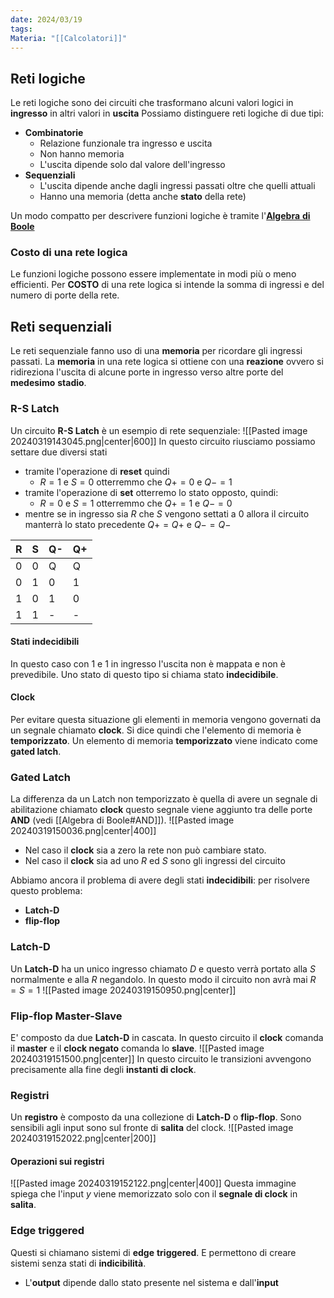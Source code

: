 ```yaml
---
date: 2024/03/19
tags: 
Materia: "[[Calcolatori]]"
---
```

$\newcommand{\N}{\mathbb{N}}\newcommand{\R}{\mathbb{R}}\newcommand{\Z}{\mathbb{Z}}\newcommand{\Fcal}{\mathcal{F}}$
## Reti logiche
Le reti logiche sono dei circuiti che trasformano alcuni valori logici in **ingresso** in altri valori in **uscita**
Possiamo distinguere reti logiche di due tipi:
- **Combinatorie**
	-  Relazione funzionale tra ingresso e uscita
	- Non hanno memoria
	- L'uscita dipende solo dal valore dell'ingresso
- **Sequenziali**
	- L'uscita dipende anche dagli ingressi passati oltre che quelli attuali
	- Hanno una memoria (detta anche **stato** della rete)

Un modo compatto per descrivere funzioni logiche è tramite l'[**Algebra** **di** **Boole**](obsidian://open?vault=unitn&file=Algebra%20di%20boole)

### Costo di una rete logica
Le funzioni logiche possono essere implementate in modi più o meno efficienti.
Per **COSTO** di una rete logica si intende la somma di ingressi e del numero di porte della rete.

## Reti sequenziali
Le reti sequenziale fanno uso di una **memoria** per ricordare gli ingressi passati.
La **memoria** in una rete logica si ottiene con una **reazione** ovvero si ridireziona l'uscita di alcune porte in ingresso verso altre porte del **medesimo** **stadio**. 

### R-S Latch
Un circuito **R-S Latch** è un esempio di rete sequenziale:
![[Pasted image 20240319143045.png|center|600]]
In questo circuito riusciamo possiamo settare due diversi stati 
- tramite l'operazione di **reset** quindi 
	- $R=1$ e $S=0$ otterremmo che $Q+ = 0$ e $Q- = 1$
- tramite l'operazione di **set** otterremo lo stato opposto, quindi:
	- $R=0$ e $S=1$ otterremmo che $Q+ = 1$ e $Q- = 0$
- mentre se in ingresso sia $R$ che $S$ vengono settati a $0$ allora il circuito manterrà lo stato precedente $Q+ = Q+$ e $Q- = Q-$ 

| R   | S   | Q-  | Q+  |
| --- | --- | --- | --- |
| 0   | 0   | Q   | Q   |
| 0   | 1   | 0   | 1   |
| 1   | 0   | 1   | 0   |
| 1   | 1   | -   | -   |
#### Stati indecidibili
In questo caso con 1 e 1 in ingresso l'uscita non è mappata e non è prevedibile. Uno stato di questo tipo si chiama stato **indecidibile**.
#### Clock
Per evitare questa situazione gli elementi in memoria vengono governati da un segnale chiamato **clock**. Si dice quindi che l'elemento di memoria è **temporizzato**.
Un elemento di memoria **temporizzato** viene indicato come **gated latch**.

### Gated Latch
La differenza da un Latch non temporizzato è quella di avere un segnale di abilitazione chiamato **clock** questo segnale viene aggiunto tra delle porte **AND** (vedi [[Algebra di Boole#AND]]).
![[Pasted image 20240319150036.png|center|400]]

- Nel caso il **clock** sia a zero la rete non può cambiare stato.
- Nel caso il **clock** sia ad uno $R$ ed $S$ sono gli ingressi del circuito

Abbiamo ancora il problema di avere degli stati **indecidibili**: per risolvere questo problema:
- **Latch-D**
- **flip-flop**

### Latch-D
Un **Latch-D** ha un unico ingresso chiamato $D$ e questo verrà portato alla $S$ normalmente e alla $R$ negandolo.
In questo modo il circuito non avrà mai $R=S=1$ 
![[Pasted image 20240319150950.png|center]]

### Flip-flop Master-Slave
E' composto da due **Latch-D** in cascata.
In questo circuito il **clock** comanda il **master** e il **clock negato** comanda lo **slave**.
![[Pasted image 20240319151500.png|center]]
In questo circuito le transizioni avvengono precisamente alla fine degli **instanti di clock**.

### Registri
Un **registro** è composto da una collezione di **Latch-D** o **flip-flop**.
Sono sensibili agli input sono sul fronte di **salita** del clock.
![[Pasted image 20240319152022.png|center|200]]
#### Operazioni sui registri
![[Pasted image 20240319152122.png|center|400]]
Questa immagine spiega che l'input $y$ viene memorizzato solo con il **segnale di clock** in **salita**.

### Edge triggered
Questi si chiamano sistemi di **edge** **triggered**. E permettono di creare sistemi senza stati di **indicibilità**.
- L'**output** dipende dallo stato presente nel sistema e dall'**input**
